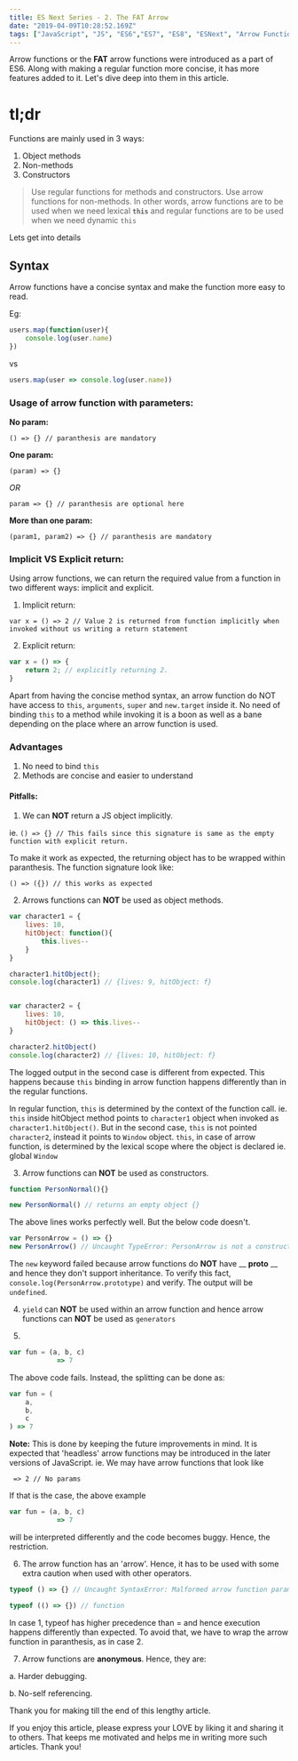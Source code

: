 ```yaml
---
title: ES Next Series - 2. The FAT Arrow 
date: "2019-04-09T10:28:52.169Z"
tags: ["JavaScript", "JS", "ES6","ES7", "ES8", "ESNext", "Arrow Functions"]
---
```



Arrow functions or the **FAT** arrow functions were introduced as a part of ES6. Along with making a regular function more concise, it has more features added to it. Let's dive deep into them in this article.

# tl;dr

Functions are mainly used in 3 ways:

1. Object methods
2. Non-methods
3. Constructors

> Use regular functions for methods and constructors. Use arrow functions for non-methods. In other words, arrow functions are to be used when we need lexical **`this`** and regular functions are to be used when we need dynamic `this`

Lets get into details

Syntax
-----

Arrow functions have a concise syntax and make the function more easy to read.

Eg:

```js
users.map(function(user){
    console.log(user.name)
})
```
vs

```js
users.map(user => console.log(user.name))
```

### Usage of arrow function with parameters:

**No param:**

`() => {} // paranthesis are mandatory`

**One param:**

`(param) => {}`   

*OR* 

`param => {} // paranthesis are optional here`

**More than one param:**

`(param1, param2) => {} // paranthesis are mandatory`

### Implicit VS Explicit return:

Using arrow functions, we can return the required value from a function in two different ways: implicit and explicit.


1. Implicit return: 

`var x = () => 2 // Value 2 is returned from function implicitly when invoked without us writing a return statement`

2. Explicit return:

```js
var x = () => {
    return 2; // explicitly returning 2.
}
```

Apart from having the concise method syntax, an arrow function do NOT have access to `this`, `arguments`, `super` and `new.target` inside it. No need of binding `this` to a method while invoking it is a boon as well as a bane depending on the place where an arrow function is used.

### Advantages

1. No need to bind `this`
2. Methods are concise and easier to understand

#### Pitfalls:

1. We can **NOT** return a JS object implicitly. 

ie. `() => {} // This fails since this signature is same as the empty function with explicit return.`

To make it work as expected, the returning object has to be wrapped within paranthesis. The function signature look like:

`() => ({}) // this works as expected`

2. Arrows functions can **NOT** be used as object methods.

```js
var character1 = {
    lives: 10,
    hitObject: function(){
        this.lives--
    }
}

character1.hitObject();
console.log(character1) // {lives: 9, hitObject: f}


var character2 = {
    lives: 10,
    hitObject: () => this.lives--
}

character2.hitObject()
console.log(character2) // {lives: 10, hitObject: f}
```

The logged output in the second case is different from expected. This happens because `this` binding in arrow function happens differently than in the regular functions.

In regular function, `this` is determined by the context of the function call. ie. `this` inside hitObject method points to `character1` object when invoked as `character1.hitObject()`. But in the second case, `this` is not pointed `character2`, instead it points to `Window` object. `this`, in case of arrow function, is determined by the lexical scope where the object is declared ie. global `Window`

3. Arrow functions can **NOT** be used as constructors.

```js
function PersonNormal(){}

new PersonNormal() // returns an empty object {}

```

The above lines works perfectly well. But the below code doesn't.

```js
var PersonArrow = () => {}
new PersonArrow() // Uncaught TypeError: PersonArrow is not a constructor
```

The `new` keyword failed because arrow functions do **NOT** have __ __proto__ __ and hence they don't support inheritance. To verify this fact, `console.log(PersonArrow.prototype)` and verify. The output will be `undefined`.

4. `yield` can **NOT** be used within an arrow function and hence arrow functions can **NOT** be used as `generators`


5. 
```js
var fun = (a, b, c)
            => 7
```

The above code fails. Instead, the splitting can be done as:

```js
var fun = (
    a,
    b,
    c
) => 7
```

**Note:** This is done by keeping the future improvements in mind. It is expected that 'headless' arrow functions may be introduced in the later versions of JavaScript. ie. We may have arrow functions that look like 

` => 2 // No params`

If that is the case, the above example 

```js
var fun = (a, b, c)
            => 7
```

will be interpreted differently and the code becomes buggy. Hence, the restriction.


6. The arrow function has an 'arrow'. Hence, it has to be used with some extra caution when used with other operators.

```js
typeof () => {} // Uncaught SyntaxError: Malformed arrow function parameter list

typeof (() => {}) // function
```

In case 1, typeof has higher precedence than = and hence execution happens differently than expected. To avoid that, we have to wrap the arrow function in paranthesis, as in case 2.

7. Arrow functions are **anonymous**. Hence, they are:

a. Harder debugging.

b. No-self referencing.

Thank you for making till the end of this lengthy article.

If you enjoy this article, please express your LOVE by liking it and sharing it to others. That keeps me motivated and helps me in writing more such articles. Thank you!
